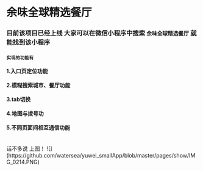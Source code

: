 # 余味全球精选餐厅 
### 目前该项目已经上线 大家可以在微信小程序中搜索 ``余味全球精选餐厅`` 就能找到该小程序
#### ```实现的功能有``` <br/><br/> 1.入口页定位功能 <br/><br/>2.模糊搜索城市、餐厅功能 <br/><br/>3.tab切换 <br/><br/>4.地图与拨号功<br/><br/>5.不同页面间相互通信功能
<br/>
话不多说 上图！
![](https://github.com/watersea/yuwei_smallApp/blob/master/pages/show/IMG_0214.PNG)

